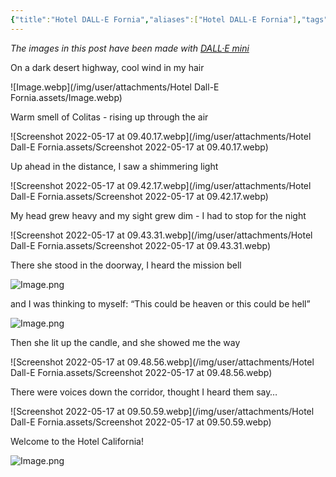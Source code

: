 ```yaml
---
{"title":"Hotel DALL-E Fornia","aliases":["Hotel DALL-E Fornia"],"tags":["dgarticle","AI","llm"],"dg-home":false,"dg-pinned":false,"dg-home-link":false,"dg-permalink":"202513-051436-96","dg-publish":true,"created-date":"2022-05-17T14:36:03","updated-date":"2025-05-13T16:21:31","linter-yaml-title-alias":"Hotel DALL-E Fornia","dg-path":"202513-051436-96.md","permalink":"/202513-051436-96/","dgPassFrontmatter":true}
---
```


_The images in this post have been made with [DALL·E mini](https://huggingface.co/spaces/dalle-mini/dalle-mini)_

On a dark desert highway, cool wind in my hair

![Image.webp](/img/user/attachments/Hotel Dall-E Fornia.assets/Image.webp)

Warm smell of Colitas - rising up through the air

![Screenshot 2022-05-17 at 09.40.17.webp](/img/user/attachments/Hotel Dall-E Fornia.assets/Screenshot 2022-05-17 at 09.40.17.webp)

Up ahead in the distance, I saw a shimmering light

![Screenshot 2022-05-17 at 09.42.17.webp](/img/user/attachments/Hotel Dall-E Fornia.assets/Screenshot 2022-05-17 at 09.42.17.webp)

My head grew heavy and my sight grew dim - I had to stop for the night

![Screenshot 2022-05-17 at 09.43.31.webp](/img/user/attachments/Hotel Dall-E Fornia.assets/Screenshot 2022-05-17 at 09.43.31.webp)

There she stood in the doorway, I heard the mission bell

![Image.png](attachments/Hotel%20Dall-E%20Fornia.assets/Image%20(2).webp)

and I was thinking to myself: “This could be heaven or this could be hell”

![Image.png](attachments/Hotel%20Dall-E%20Fornia.assets/Image%20(3).webp)

Then she lit up the candle, and she showed me the way

![Screenshot 2022-05-17 at 09.48.56.webp](/img/user/attachments/Hotel Dall-E Fornia.assets/Screenshot 2022-05-17 at 09.48.56.webp)

There were voices down the corridor, thought I heard them say…

![Screenshot 2022-05-17 at 09.50.59.webp](/img/user/attachments/Hotel Dall-E Fornia.assets/Screenshot 2022-05-17 at 09.50.59.webp)

Welcome to the Hotel California!

![Image.png](attachments/Hotel%20Dall-E%20Fornia.assets/Image%20(4).webp)
